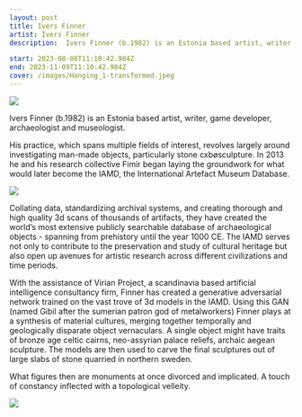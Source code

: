 ```yaml
---
layout: post
title: Ivers Finner
artist: Ivers Finner
description:  Ivers Finner (b.1982) is an Estonia based artist, writer, game developer, archaeologist and museologist.

start: 2023-08-08T11:10:42.984Z
end: 2023-11-09T11:10:42.984Z
cover: /images/Hanging_1-transformed.jpeg
---
```

![](/images/Hanging_1-transformed.jpeg)

Ivers Finner (b.1982) is an Estonia based artist, writer, game developer, archaeologist and museologist. 

His practice, which spans multiple fields of interest, revolves largely around investigating man-made objects, particularly stone cxbøsculpture. In 2013 he and his research collective Fimir began laying the groundwork for what would later become the IAMD, the International Artefact Museum Database. 

![](/images/purpose_None_f4a070fa-41b6-4821-9ac5-56134404eb36.png)

Collating data, standardizing archival systems, and creating thorough and high quality 3d scans of thousands of artifacts, they have created the world’s most extensive publicly searchable database of archaeological objects - spanning from prehistory until the year 1000 CE. The IAMD serves not only to contribute to the preservation and study of cultural heritage but also open up avenues for artistic research across different civilizations and time periods. 


With the assistance of Virian Project, a scandinavia based artificial intelligence consultancy firm, Finner has created a generative adversarial network trained on the vast trove of 3d models in the IAMD. Using this GAN (named Gibil after the sumerian patron god of metalworkers) Finner plays at a synthesis of material cultures, merging together temporally and geologically disparate object vernaculars. A single object might have traits of bronze age celtic cairns, neo-assyrian palace reliefs, archaic aegean sculpture. The models are then used to carve the final sculptures out of large slabs of stone quarried in northern sweden. 

What figures then are monuments at once divorced and implicated. A touch of constancy inflected with a topological velleity.

![](images/purpose_None_61b54321-6c02-4ccb-aac8-f6eb1429f452.png.jpg)